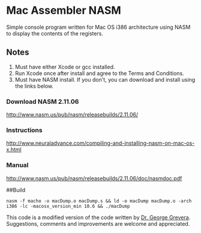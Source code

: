 # Mac Assembler NASM

Simple console program written for Mac OS i386 architecture using NASM to display the contents of the registers.

## Notes

1. Must have either Xcode or gcc installed.
2. Run Xcode once after install and agree to the Terms and Conditions.
3. Must have NASM install. If you don't, you can download and install using the links below.

<!-- -->

### Download NASM 2.11.06

http://www.nasm.us/pub/nasm/releasebuilds/2.11.06/

### Instructions

http://www.neuraladvance.com/compiling-and-installing-nasm-on-mac-os-x.html

### Manual

http://www.nasm.us/pub/nasm/releasebuilds/2.11.06/doc/nasmdoc.pdf

##Build		

```nasm -f macho -o macDump.o macDump.s && ld -o macDump macDump.o -arch i386 -lc -macosx_version_min 10.6 && ./macDump```

This code is a modified version of the code written by [Dr. George Grevera](http://people.sju.edu/~ggrevera/). Suggestions, comments and improvements are welcome and appreciated.

